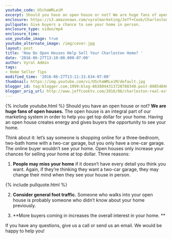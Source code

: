 ```yaml
---
youtube_code: USchaWRLeiM
excerpt: Should you have an open house or not? We are huge fans of open houses. The open house is an integral part of our marketing system in order to help you get top dollar for your home. Having an open house creates energy and gives buyers the opportunity to see your home.
enclosure: https://s3.amazonaws.com/vyralmarketing/Jeff+Cook/Charleston+Real+Estate+Agent-+Open+Houses.mp4
pullquote: Give buyers a chance to see your home in person.
enclosure_type: video/mp4
enclosure_time:
use_youtube_image: true
youtube_alternate_image: /img/cover.jpg
layout: post
title: 'How Do Open Houses Help Sell Your Charleston Home? '
date: '2016-06-27T13:10:00.000-07:00'
author: Vyral Admin
tags:
- Home Seller Tips
modified_time: '2016-06-27T13:11:33.634-07:00'
thumbnail: https://img.youtube.com/vi/USchaWRLeiM/default.jpg
blogger_id: tag:blogger.com,1999:blog-8638044313720788340.post-8085484638718591219
blogger_orig_url: http://www.jeffcooktv.com/2016/06/charleston-real-estate-agent-do-open.html
---
```

{% include youtube.html %}
Should you have an open house or not? **We are huge fans of open houses.** The open house is an integral part of our marketing system in order to help you get top dollar for your home. Having an open house creates energy and gives buyers the opportunity to see your home.

Think about it: let’s say someone is shopping online for a three-bedroom, two-bath home with a two-car garage, but you only have a one-car garage. The online buyer wouldn’t see your home. Open houses only increase your chances for selling your home at top dollar. Three reasons:

1. **People may miss your home** if it doesn’t have every detail you think you want. Again, if they’re thinking they want a two-car garage, they may change their mind when they see your house in person.

{% include pullquote.html %}

2. **Consider general foot traffic.** Someone who walks into your open house is probably someone who didn’t know about your home previously.

3. **More buyers coming in increases the overall interest in your home. **

If you have any questions, give us a call or send us an email. We would be happy to help you!

